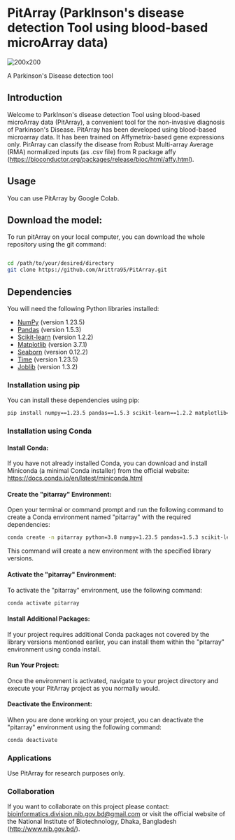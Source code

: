 # PitArray (ParkInson's disease detection Tool using blood-based microArray data)

![200x200](https://github.com/Arittra95/PitArray/assets/57245109/6dffc375-7fc5-4a4a-8fd2-5197e4444626)

A Parkinson's Disease detection tool

## Introduction
Welcome to ParkInson's disease detection Tool using blood-based microArray data (PitArray), a convenient tool for the non-invasive diagnosis of Parkinson's Disease. PitArray has been developed using blood-based microarray data. It has been trained on Affymetrix-based gene expressions only. PirArray can classify the disease from Robust Multi-array Average (RMA) normalized inputs (as .csv file) from R package affy (https://bioconductor.org/packages/release/bioc/html/affy.html).

## Usage
You can use PitArray by Google Colab.

## Download the model:

To run pitArray on your local computer, you can download the whole repository using the git command:

```bash

cd /path/to/your/desired/directory
git clone https://github.com/Arittra95/PitArray.git

```

## Dependencies

You will need the following Python libraries installed:

- [NumPy](https://numpy.org/) (version 1.23.5)
- [Pandas](https://pandas.pydata.org/) (version 1.5.3)
- [Scikit-learn](https://scikit-learn.org/stable/) (version 1.2.2)
- [Matplotlib](https://matplotlib.org/) (version 3.7.1)
- [Seaborn](https://seaborn.pydata.org/) (version 0.12.2)
- [Time](https://docs.python.org/3/library/time.html) (version 1.23.5)
- [Joblib](https://joblib.readthedocs.io/en/latest/) (version 1.3.2)

### Installation using pip

You can install these dependencies using pip:

```bash
pip install numpy==1.23.5 pandas==1.5.3 scikit-learn==1.2.2 matplotlib==3.7.1 seaborn==0.12.2 time==1.23.5 joblib==1.3.2

 ```
### Installation using Conda

#### Install Conda:

If you have not already installed Conda, you can download and install Miniconda (a minimal Conda installer) from the official website: https://docs.conda.io/en/latest/miniconda.html

#### Create the "pitarray" Environment:

Open your terminal or command prompt and run the following command to create a Conda environment named "pitarray" with the required dependencies:

```bash
conda create -n pitarray python=3.8 numpy=1.23.5 pandas=1.5.3 scikit-learn=1.2.2 matplotlib=3.7.1 seaborn=0.12.2 joblib=1.3.2
```
This command will create a new environment with the specified library versions.

#### Activate the "pitarray" Environment:

To activate the "pitarray" environment, use the following command:
```bash
conda activate pitarray
```
#### Install Additional Packages:

If your project requires additional Conda packages not covered by the library versions mentioned earlier, you can install them within the "pitarray" environment using conda install.

#### Run Your Project:

Once the environment is activated, navigate to your project directory and execute your PitArray project as you normally would.

#### Deactivate the Environment:

When you are done working on your project, you can deactivate the "pitarray" environment using the following command:

```bash
conda deactivate
```
### Applications

Use PitArray for research purposes only. 

### Collaboration
If you want to collaborate on this project please contact: bioinformatics.division.nib.gov.bd@gmail.com 
or visit the official website of the National Institute of Biotechnology, Dhaka, Bangladesh (http://www.nib.gov.bd/). 
